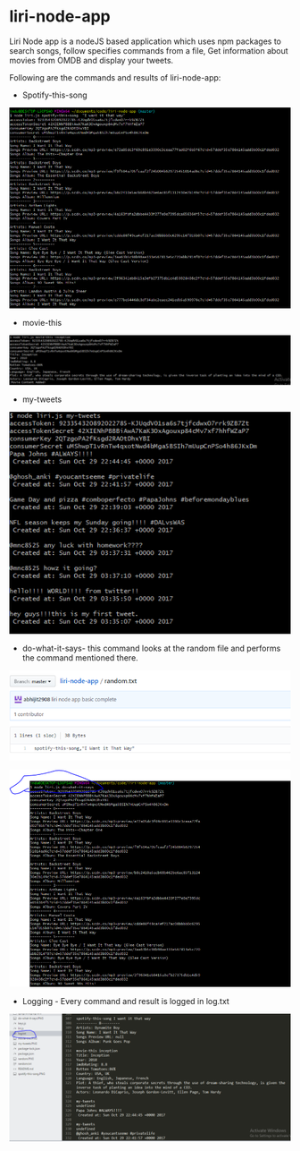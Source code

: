 # liri-node-app

Liri Node app is a nodeJS based application which uses npm packages to search songs, follow specifies commands from a file, Get information about movies from OMDB and display your tweets.

Following are the commands and results of liri-node-app:

* Spotify-this-song

![GitHub Logo](spotify-this-song.PNG)

* movie-this

![GitHub Logo](movie-this.PNG)

* my-tweets

![GitHub Logo](my-tweets.PNG)


* do-what-it-says- this command looks at the random file and performs the command mentioned there.

![GitHub Logo](random.PNG)

![GitHub Logo](do-what-it-says.PNG)

* Logging - Every command and result is logged in log.txt

![GitHub Logo](logging.PNG)



